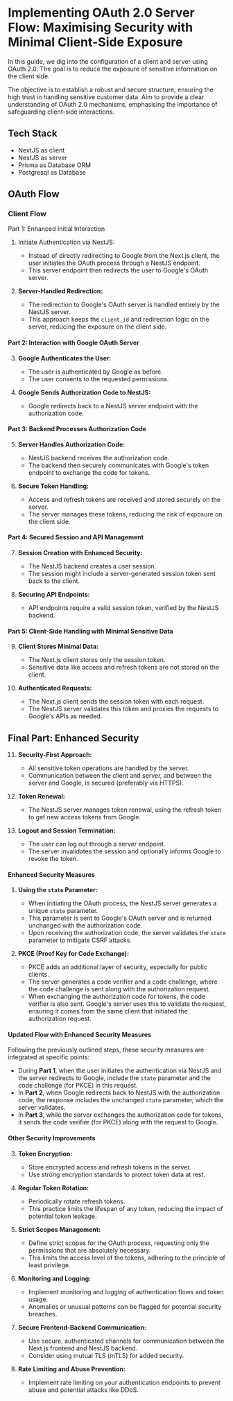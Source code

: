 # Implementing OAuth 2.0 Server Flow: Maximising Security with Minimal Client-Side Exposure

In this guide, we dig into the configuration of a client and server using OAuth 2.0. The goal is to reduce the exposure of sensitive information on the client side.

The objective is to establish a robust and secure structure, ensuring the high trust in handling sensitive customer data. Aim to provide a clear understanding of OAuth 2.0 mechanisms, emphasising the importance of safeguarding client-side interactions.

## Tech Stack

- NextJS as client
- NestJS as server
- Prisma as Database ORM
- Postgresql as Database

## OAuth Flow

### Client Flow

Part 1: Enhanced Initial Interaction

1. Initiate Authentication via NestJS:

   - Instead of directly redirecting to Google from the Next.js client, the user initiates the OAuth process through a NestJS endpoint.
   - This server endpoint then redirects the user to Google's OAuth server.

2. **Server-Handled Redirection:**

   - The redirection to Google's OAuth server is handled entirely by the NestJS server.
   - This approach keeps the `client_id` and redirection logic on the server, reducing the exposure on the client side.

#### **Part 2: Interaction with Google OAuth Server**

3. **Google Authenticates the User:**

   - The user is authenticated by Google as before.
   - The user consents to the requested permissions.

4. **Google Sends Authorization Code to NestJS:**

   - Google redirects back to a NestJS server endpoint with the authorization code.

#### **Part 3: Backend Processes Authorization Code**

5. **Server Handles Authorization Code:**

   - NestJS backend receives the authorization code.
   - The backend then securely communicates with Google's token endpoint to exchange the code for tokens.

6. **Secure Token Handling:**

   - Access and refresh tokens are received and stored securely on the server.
   - The server manages these tokens, reducing the risk of exposure on the client side.

#### **Part 4: Secured Session and API Management**

7. **Session Creation with Enhanced Security:**

   - The NestJS backend creates a user session.
   - The session might include a server-generated session token sent back to the client.

8. **Securing API Endpoints:**

   - API endpoints require a valid session token, verified by the NestJS backend.

#### **Part 5: Client-Side Handling with Minimal Sensitive Data**

9. **Client Stores Minimal Data:**

   - The Next.js client stores only the session token.
   - Sensitive data like access and refresh tokens are not stored on the client.

10. **Authenticated Requests:**
    - The Next.js client sends the session token with each request.
    - The NestJS server validates this token and proxies the requests to Google's APIs as needed.

## **Final Part: Enhanced Security**

11. **Security-First Approach:**

    - All sensitive token operations are handled by the server.
    - Communication between the client and server, and between the server and Google, is secured (preferably via HTTPS).

12. **Token Renewal:**

    - The NestJS server manages token renewal, using the refresh token to get new access tokens from Google.

13. **Logout and Session Termination:**

    - The user can log out through a server endpoint.
    - The server invalidates the session and optionally informs Google to revoke the token.

#### **Enhanced Security Measures**

1. **Using the `state` Parameter:**

   - When initiating the OAuth process, the NestJS server generates a unique `state` parameter.
   - This parameter is sent to Google's OAuth server and is returned unchanged with the authorization code.
   - Upon receiving the authorization code, the server validates the `state` parameter to mitigate CSRF attacks.

2. **PKCE (Proof Key for Code Exchange):**
   - PKCE adds an additional layer of security, especially for public clients.
   - The server generates a code verifier and a code challenge, where the code challenge is sent along with the authorization request.
   - When exchanging the authorization code for tokens, the code verifier is also sent. Google's server uses this to validate the request, ensuring it comes from the same client that initiated the authorization request.

#### **Updated Flow with Enhanced Security Measures**

Following the previously outlined steps, these security measures are integrated at specific points:

- During **Part 1**, when the user initiates the authentication via NestJS and the server redirects to Google, include the `state` parameter and the code challenge (for PKCE) in this request.
- In **Part 2**, when Google redirects back to NestJS with the authorization code, the response includes the unchanged `state` parameter, which the server validates.
- In **Part 3**, while the server exchanges the authorization code for tokens, it sends the code verifier (for PKCE) along with the request to Google.

#### **Other Security Improvements**

3. **Token Encryption:**

   - Store encrypted access and refresh tokens in the server.
   - Use strong encryption standards to protect token data at rest.

4. **Regular Token Rotation:**

   - Periodically rotate refresh tokens.
   - This practice limits the lifespan of any token, reducing the impact of potential token leakage.

5. **Strict Scopes Management:**

   - Define strict scopes for the OAuth process, requesting only the permissions that are absolutely necessary.
   - This limits the access level of the tokens, adhering to the principle of least privilege.

6. **Monitoring and Logging:**

   - Implement monitoring and logging of authentication flows and token usage.
   - Anomalies or unusual patterns can be flagged for potential security breaches.

7. **Secure Frontend-Backend Communication:**

   - Use secure, authenticated channels for communication between the Next.js frontend and NestJS backend.
   - Consider using mutual TLS (mTLS) for added security.

8. **Rate Limiting and Abuse Prevention:**
   - Implement rate limiting on your authentication endpoints to prevent abuse and potential attacks like DDoS.
